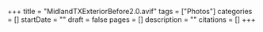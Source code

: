 +++
title = "MidlandTXExteriorBefore2.0.avif"
tags = ["Photos"]
categories = []
startDate = ""
draft = false
pages = []
description = ""
citations = []
+++
